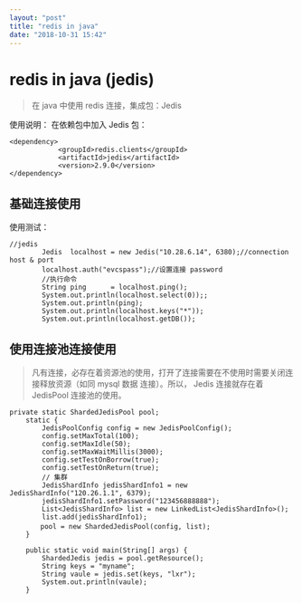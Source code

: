 ```yaml
---
layout: "post"
title: "redis in java"
date: "2018-10-31 15:42"
---
```


# redis in java (jedis)

> 在 java 中使用 redis 连接，集成包：Jedis

使用说明：
在依赖包中加入 Jedis 包：
```
<dependency>
			<groupId>redis.clients</groupId>
			<artifactId>jedis</artifactId>
            <version>2.9.0</version>
</dependency>
```


## 基础连接使用

使用测试：
```
//jedis
        Jedis  localhost = new Jedis("10.28.6.14", 6380);//connection host & port
        localhost.auth("evcspass");//设置连接 password
        //执行命令
        String ping      = localhost.ping();
        System.out.println(localhost.select(0));;
        System.out.println(ping);
        System.out.println(localhost.keys("*"));
        System.out.println(localhost.getDB());
```


## 使用连接池连接使用

> 凡有连接，必存在着资源池的使用，打开了连接需要在不使用时需要关闭连接释放资源（如同 mysql 数据 连接）。所以， Jedis 连接就存在着 JedisPool 连接池的使用。

```
private static ShardedJedisPool pool;
    static {
        JedisPoolConfig config = new JedisPoolConfig();
        config.setMaxTotal(100);
        config.setMaxIdle(50);
        config.setMaxWaitMillis(3000);
        config.setTestOnBorrow(true);
        config.setTestOnReturn(true);
        // 集群
        JedisShardInfo jedisShardInfo1 = new JedisShardInfo("120.26.1.1", 6379);
        jedisShardInfo1.setPassword("123456888888");
        List<JedisShardInfo> list = new LinkedList<JedisShardInfo>();
        list.add(jedisShardInfo1);
　　　　 pool = new ShardedJedisPool(config, list);
    }

    public static void main(String[] args) {
        ShardedJedis jedis = pool.getResource();
        String keys = "myname";
        String vaule = jedis.set(keys, "lxr");
        System.out.println(vaule);
    }
```
